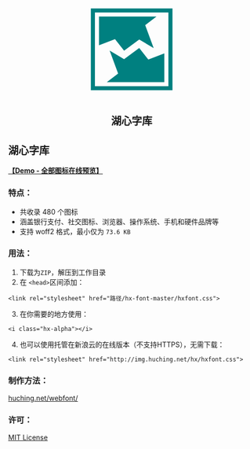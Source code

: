 
<div style="text-align:center;">
<svg xmlns="http://www.w3.org/2000/svg" height="200" width="200" viewBox="0 0 600 600"><path d="M50 49.878V550h500V49.878H50zm25 24.99h450V524.88H75V74.868zm25 25V274.88l98-37.22 55.7 70.24 92.6-68.01 88.6 52.51-52-140.3 69.2-52.232H100zM346.3 291.89l-92.6 68.01-88.58-52.51 51.98 140.3-69.17 52.19H500v-175l-98 37.25-55.7-70.24z" fill="teal" fill-rule="evenodd"/></svg>
<h2>&#28246;&#24515;&#23383;&#24211;</h2>
</div>


## 湖心字库

**[【Demo - 全部图标在线预览】](img.huching.net/hx/demo.html)**

### 特点：
- 共收录 480 个图标
- 涵盖银行支付、社交图标、浏览器、操作系统、手机和硬件品牌等
- 支持 woff2 格式，最小仅为 `73.6 KB` 

### 用法：
1. 下载为`ZIP`，解压到工作目录
2. 在 `<head>`区间添加：
```
<link rel="stylesheet" href="路径/hx-font-master/hxfont.css">

```
3. 在你需要的地方使用：
```
<i class="hx-alpha"></i>
```
4. 也可以使用托管在新浪云的在线版本（不支持HTTPS），无需下载：
```
<link rel="stylesheet" href="http://img.huching.net/hx/hxfont.css">

```

### 制作方法：
[huching.net/webfont/](huching.net/webfont/)

### 许可：
[MIT License](https://opensource.org/licenses/mit-license.php)